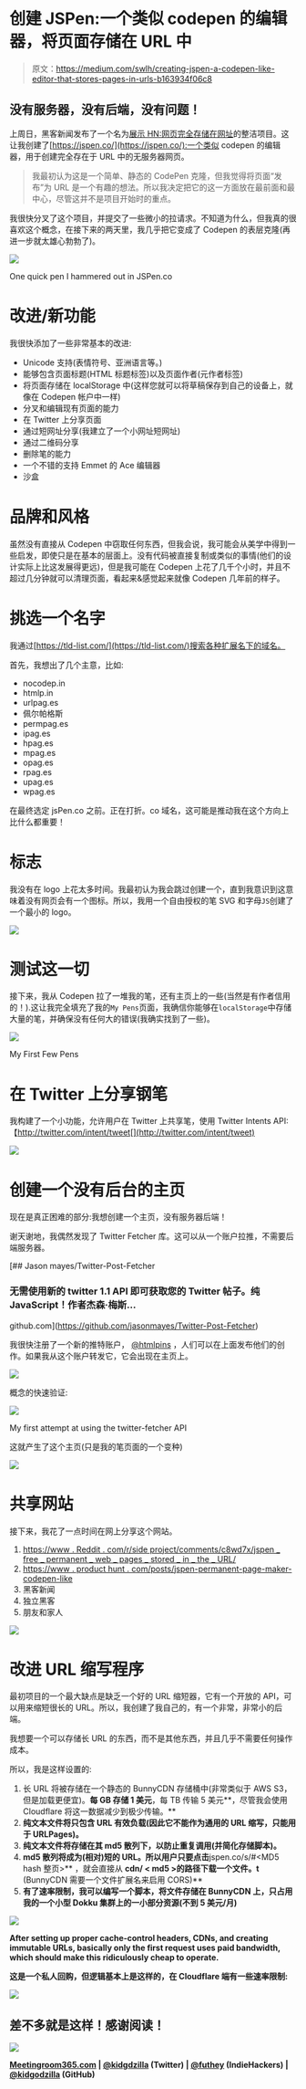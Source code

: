 # 创建 JSPen:一个类似 codepen 的编辑器，将页面存储在 URL 中

> 原文：<https://medium.com/swlh/creating-jspen-a-codepen-like-editor-that-stores-pages-in-urls-b163934f06c8>

## 没有服务器，没有后端，没有问题！

上周日，黑客新闻发布了一个名为[展示 HN:网页完全存储在网址](https://github.com/jstrieb/urlpages)的整洁项目。这让我创建了[https://jspen.co/](https://jspen.co/):一个类似 codepen 的编辑器，用于创建完全存在于 URL 中的无服务器网页。

> 我最初认为这是一个简单、静态的 CodePen 克隆，但我觉得将页面“发布”为 URL 是一个有趣的想法。所以我决定把它的这一方面放在最前面和最中心，尽管这并不是项目开始时的重点。

我很快分叉了这个项目，并提交了一些微小的拉请求。不知道为什么，但我真的很喜欢这个概念，在接下来的两天里，我几乎把它变成了 Codepen 的表层克隆(再进一步就太雄心勃勃了)。

![](img/2a788298ec11e724697675729f2dd369.png)

One quick pen I hammered out in JSPen.co

# 改进/新功能

我很快添加了一些非常基本的改进:

*   Unicode 支持(表情符号、亚洲语言等。)
*   能够包含页面标题(HTML 标题标签)以及页面作者(元作者标签)
*   将页面存储在 localStorage 中(这样您就可以将草稿保存到自己的设备上，就像在 Codepen 帐户中一样)
*   分叉和编辑现有页面的能力
*   在 Twitter 上分享页面
*   通过短网址分享(我建立了一个小网址短网址)
*   通过二维码分享
*   删除笔的能力
*   一个不错的支持 Emmet 的 Ace 编辑器
*   沙盒

# 品牌和风格

虽然没有直接从 Codepen 中窃取任何东西，但我会说，我可能会从美学中得到一些启发，即使只是在基本的层面上。没有代码被直接复制或类似的事情(他们的设计实际上比这发展得更远)，但是我可能在 Codepen 上花了几千个小时，并且不超过几分钟就可以清理页面，看起来&感觉起来就像 Codepen 几年前的样子。

# 挑选一个名字

我通过[https://tld-list.com/](https://tld-list.com/)搜索各种扩展名下的域名。

首先，我想出了几个主意，比如:

*   nocodep.in
*   htmlp.in
*   urlpag.es
*   佩尔帕格斯
*   permpag.es
*   ipag.es
*   hpag.es
*   mpag.es
*   opag.es
*   rpag.es
*   upag.es
*   wpag.es

在最终选定 jsPen.co 之前。正在打折。co 域名，这可能是推动我在这个方向上比什么都重要！

# 标志

我没有在 logo 上花太多时间。我最初认为我会跳过创建一个，直到我意识到这意味着没有网页会有一个图标。所以，我用一个自由授权的笔 SVG 和字母`JS`创建了一个最小的 logo。

![](img/0e83ff4a455b6cdda95c74c94c92f0a7.png)

# 测试这一切

接下来，我从 Codepen 拉了一堆我的笔，还有主页上的一些(当然是有作者信用的！).这让我完全填充了我的`My Pens`页面，我确信你能够在`localStorage`中存储大量的笔，并确保没有任何大的错误(我确实找到了一些)。

![](img/007d743cbb814d184a2d066334d02b38.png)

My First Few Pens

# 在 Twitter 上分享钢笔

我构建了一个小功能，允许用户在 Twitter 上共享笔，使用 Twitter Intents API:【http://twitter.com/intent/tweet[](http://twitter.com/intent/tweet)

![](img/0d9c743019e9d4a0a59e0da7d9022554.png)

# 创建一个没有后台的主页

现在是真正困难的部分:我想创建一个主页，没有服务器后端！

谢天谢地，我偶然发现了 Twitter Fetcher 库。这可以从一个账户拉推，不需要后端服务器。

[](https://github.com/jasonmayes/Twitter-Post-Fetcher) [## Jason mayes/Twitter-Post-Fetcher

### 无需使用新的 twitter 1.1 API 即可获取您的 Twitter 帖子。纯 JavaScript！作者杰森·梅斯…

github.com](https://github.com/jasonmayes/Twitter-Post-Fetcher) 

我很快注册了一个新的推特账户， [@htmlpins](http://twitter.com/htmlpins) ，人们可以在上面发布他们的创作。如果我从这个账户转发它，它会出现在主页上。

![](img/c0a6c13035fc6c38a463159499d41e60.png)

概念的快速验证:

![](img/09b9e213c79cbbc6c8010f99b4cd5dfc.png)

My first attempt at using the twitter-fetcher API

这就产生了这个主页(只是我的笔页面的一个变种)

![](img/73ba651cc4d276a82cdedc70d996dcb5.png)

# 共享网站

接下来，我花了一点时间在网上分享这个网站。

1.  [https://www . Reddit . com/r/side project/comments/c8wd7x/jspen _ free _ permanent _ web _ pages _ stored _ in _ the _ URL/](https://www.reddit.com/r/SideProject/comments/c8wd7x/jspen_free_permanent_web_pages_stored_in_the_url/)
2.  [https://www . product hunt . com/posts/jspen-permanent-page-maker-codepen-like](https://www.producthunt.com/posts/jspen-permanent-page-maker-codepen-like)
3.  黑客新闻
4.  独立黑客
5.  朋友和家人

![](img/e4089c3acdec8bda4754fbc2e6a2d2a1.png)

# 改进 URL 缩写程序

最初项目的一个最大缺点是缺乏一个好的 URL 缩短器，它有一个开放的 API，可以用来缩短很长的 URL。所以，我创建了我自己的，有一个非常，非常小的后端。

我想要一个可以存储长 URL 的东西，而不是其他东西，并且几乎不需要任何操作成本。

所以，我是这样设置的:

1.  长 URL 将被存储在一个静态的 BunnyCDN 存储桶中(非常类似于 AWS S3，但是加载更便宜)。**每 GB 存储 1 美元**，每 TB 传输 5 美元**，尽管我会使用 Cloudflare 将这一数据减少到极少传输。**
2.  **纯文本文件将只包含 URL 有效负载(因此它不能作为通用的 URL 缩写，只能用于 URLPages)。**
3.  **纯文本文件将存储在其 md5 散列下，以防止重复调用(并简化存储脚本)。**
4.  **md5 散列将成为(相对)短的 URL。所以用户只要点击**jspen.co/s/#<MD5 hash 整页>** ，就会直接从 **cdn/ < md5 >的路径下载一个文件。t** (BunnyCDN 需要一个文件扩展名来启用 CORS)**
5.  **有了速率限制，我可以编写一个脚本，将文件存储在 BunnyCDN 上，只占用我的一个小型 Dokku 集群上的一小部分资源(不到 5 美元/月)**

**![](img/faedadef748fda70636b735c8b06ec86.png)**

**After setting up proper cache-control headers, CDNs, and creating immutable URLs, basically only the first request uses paid bandwidth, which should make this ridiculously cheap to operate.**

**这是一个私人回购，但逻辑基本上是这样的，在 Cloudflare 端有一些速率限制:**

**![](img/39debd60a49634a1da4c3dd263fd9774.png)**

## **差不多就是这样！感谢阅读！**

**![](img/9c460f0fa6cd8f1f367714eada18be1b.png)**

**[Meetingroom365.com](https://www.meetingroom365.com/) | [@kidgdzilla](https://twitter.com/kidgdzilla) (Twitter) | [@futhey](https://indiehackers.com/futhey) (IndieHackers) | [@kidgodzilla](https://github.com/kidgodzilla) (GitHub)**